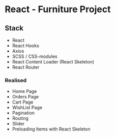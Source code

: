 # React - Furniture Project

## Stack

- React
- React Hooks
- Axios
- SCSS / CSS-modules
- React Content Loader (React Skeleton)
- React Router

### Realised

- Home Page
- Orders Page
- Cart Page
- WishList Page
- Pagination
- Routing
- Slider
- Preloading Items with React Skeleton
